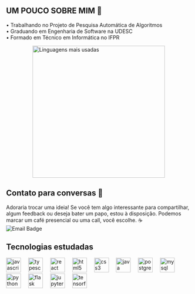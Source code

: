 ## UM POUCO SOBRE MIM 🪼

<!--
**lucasgfn/lucasgfn** is a ✨ _special_ ✨ repository because its `README.md` (this file) appears on your GitHub profile.

Here are some ideas to get you started:
--> 
• Trabalhando no Projeto de Pesquisa Automática de Algoritmos <br>
• Graduando em Engenharia de Software na UDESC <br>
• Formado em Técnico em Informática no IFPR <br>

<div style="display: flex; justify-content: center;">
  <img src="https://github-readme-stats.vercel.app/api/top-langs/?username=lucasgfn&layout=compact&theme=radical" alt="Linguagens mais usadas"  width="360" />
</div>


## Contato para conversas 💬
Adoraria trocar uma ideia! Se você tem algo interessante para compartilhar, algum feedback ou deseja bater um papo, estou à disposição. Podemos marcar um café presencial ou uma call, você escolhe. ☕️ <br>
![Email Badge](https://img.shields.io/badge/Email-lucas.falcadenunes@gmail.com-lightgray?style=flat-square&logo=gmail&logoColor=white)

## Tecnologias estudadas
<div align="left">
  <img src="https://cdn.jsdelivr.net/gh/devicons/devicon/icons/javascript/javascript-original.svg" height="40" alt="javascript logo"  />
  <img width="12" />
  <img src="https://cdn.jsdelivr.net/gh/devicons/devicon/icons/typescript/typescript-original.svg" height="40" alt="typescript logo"  />
  <img width="12" />
  <img src="https://cdn.jsdelivr.net/gh/devicons/devicon/icons/react/react-original.svg" height="40" alt="react logo"  />
  <img width="12" />
  <img src="https://cdn.jsdelivr.net/gh/devicons/devicon/icons/html5/html5-original.svg" height="40" alt="html5 logo"  />
  <img width="12" />
  <img src="https://cdn.jsdelivr.net/gh/devicons/devicon/icons/css3/css3-original.svg" height="40" alt="css3 logo"  />
  <img width="12" />
  <img src="https://cdn.jsdelivr.net/gh/devicons/devicon/icons/java/java-original.svg" height="40" alt="java logo"  />
  <img width="12" />
  <img src="https://cdn.jsdelivr.net/gh/devicons/devicon/icons/postgresql/postgresql-original.svg" height="40" alt="postgresql logo"  />
  <img width="12" />
  <img src="https://cdn.jsdelivr.net/gh/devicons/devicon/icons/mysql/mysql-original.svg" height="40" alt="mysql logo"  />
  <img width="12" />
  <img src="https://cdn.jsdelivr.net/gh/devicons/devicon/icons/python/python-original.svg" height="40" alt="python logo"  />
  <img width="12" />
  <img src="https://cdn.jsdelivr.net/gh/devicons/devicon/icons/flask/flask-original.svg" height="40" alt="flask logo"  />
  <img width="12" />
  <img src="https://cdn.jsdelivr.net/gh/devicons/devicon/icons/jupyter/jupyter-original.svg" height="40" alt="jupyter logo"  />
  <img width="12" />
  <img src="https://cdn.jsdelivr.net/gh/devicons/devicon/icons/tensorflow/tensorflow-original.svg" height="40" alt="tensorflow logo"  />
</div>




